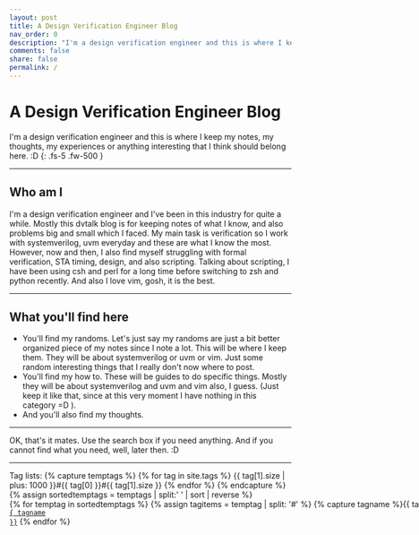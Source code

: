 ```yaml
---
layout: post
title: A Design Verification Engineer Blog
nav_order: 0
description: "I'm a design verification engineer and this is where I keep my notes, my thoughts, my experiences or anything interesting that I think should belong here."
comments: false
share: false
permalink: /
---
```


# A Design Verification Engineer Blog
I'm a design verification engineer and this is where I keep my notes, my thoughts, my experiences or anything interesting that I think should belong here. :D
{: .fs-5 .fw-500 }

---
## Who am I
I'm a design verification engineer and I've been in this industry for quite a while. Mostly this dvtalk blog is for keeping notes of what I know, and also problems big and small which I faced. My main task is verification so I work with systemverilog, uvm everyday and these are what I know the most. However, now and then, I also find myself struggling with formal verification, STA timing, design, and also scripting. Talking about scripting, I have been using csh and perl for a long time before switching to zsh and python recently. And also I love vim, gosh, it is the best.

---
## What you'll find here
* You'll find my randoms.
Let's just say my randoms are just a bit better organized piece of my notes since I note a lot. This will be where I keep them. They will be about systemverilog or uvm or vim. Just some random interesting things that I really don't now where to post.
* You'll find my how to.
These will be guides to do specific things. Mostly they will be about systemverilog and uvm and vim also, I guess. (Just keep it like that, since at this very moment I have nothing in this category =D ).
* And you'll also find my thoughts.



---
OK, that's it mates.
Use the search box if you need anything.
And if you cannot find what you need, well, later then. :D

---
Tag lists:
{% capture temptags %}
  {% for tag in site.tags %}
    {{ tag[1].size | plus: 1000 }}#{{ tag[0] }}#{{ tag[1].size }}
  {% endfor %}
{% endcapture %}
{% assign sortedtemptags = temptags | split:' ' | sort | reverse %}
<nobr>
{% for temptag in sortedtemptags %}
  {% assign tagitems = temptag | split: '#' %}
  {% capture tagname %}{{ tagitems[1] }}{% endcapture %}
  <a href="/tag/{{ tagname }}"><code class="highligher-rouge">{{ tagname }}</code></a>
{% endfor %}
</nobr>

